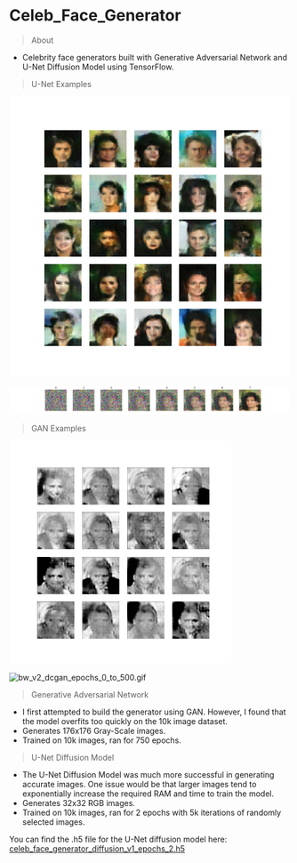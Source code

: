 # Celeb_Face_Generator

> About

- Celebrity face generators built with Generative Adversarial Network and U-Net Diffusion Model using TensorFlow.

> U-Net Examples  

![predict_epochs_2.png](./predict_epochs_2.png)

![predict_step_output_epochs_2](predict_step_output_epochs_2.png)

> GAN Examples

![bw_v2_image_at_epoch_00670.png](./bw_v2_image_at_epoch_00670.png)

![bw_v2_dcgan_epochs_0_to_500.gif](./bw_v2_dcgan_epochs_0_to_500.gif)

> Generative Adversarial Network

- I first attempted to build the generator using GAN. However, I found that the model overfits too quickly on the 10k image dataset.
- Generates 176x176 Gray-Scale images.
- Trained on 10k images, ran for 750 epochs.

> U-Net Diffusion Model

- The U-Net Diffusion Model was much more successful in generating accurate images. One issue would be that larger images tend to exponentially increase the required RAM and time to train the model.
- Generates 32x32 RGB images.
- Trained on 10k images, ran for 2 epochs with 5k iterations of randomly selected images.

You can find the .h5 file for the U-Net diffusion model here: [celeb_face_generator_diffusion_v1_epochs_2.h5](https://drive.google.com/file/d/1ubz4rtj6XkqgTHrPVi-fN2HCNiKyKKMy/view?usp=sharing)

